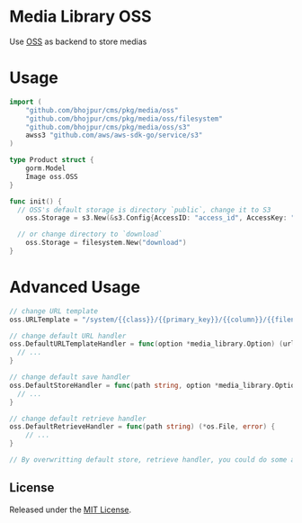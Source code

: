 # Media Library OSS

Use [OSS](https://github.com/bhojpur/cms/pkg/oss) as backend to store medias

# Usage

```go
import (
	"github.com/bhojpur/cms/pkg/media/oss"
	"github.com/bhojpur/cms/pkg/media/oss/filesystem"
	"github.com/bhojpur/cms/pkg/media/oss/s3"
	awss3 "github.com/aws/aws-sdk-go/service/s3"
)

type Product struct {
	gorm.Model
	Image oss.OSS
}

func init() {
  // OSS's default storage is directory `public`, change it to S3
	oss.Storage = s3.New(&s3.Config{AccessID: "access_id", AccessKey: "access_key", Region: "region", Bucket: "bucket", Endpoint: "static.bhopur.net", ACL: awss3.BucketCannedACLPublicRead})

  // or change directory to `download`
	oss.Storage = filesystem.New("download")
}
```

# Advanced Usage

```go
// change URL template
oss.URLTemplate = "/system/{{class}}/{{primary_key}}/{{column}}/{{filename_with_hash}}"

// change default URL handler
oss.DefaultURLTemplateHandler = func(option *media_library.Option) (url string) {
  // ...
}

// change default save handler
oss.DefaultStoreHandler = func(path string, option *media_library.Option, reader io.Reader) error {
  // ...
}

// change default retrieve handler
oss.DefaultRetrieveHandler = func(path string) (*os.File, error) {
	// ...
}

// By overwritting default store, retrieve handler, you could do some advanced tasks, like use private mode when store sensitive data to S3, public read mode for other files
```

## License

Released under the [MIT License](http://opensource.org/licenses/MIT).